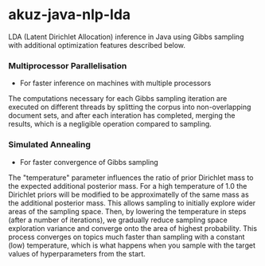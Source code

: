 akuz-java-nlp-lda
=================

LDA (Latent Dirichlet Allocation) inference in Java using Gibbs sampling 
with additional optimization features described below.

### Multiprocessor Parallelisation 

* For faster inference on machines with multiple processors

The computations necessary for each Gibbs sampling
iteration are executed on different threads by splitting
the corpus into non-overlapping document sets, and after
each interation has completed, merging the results, which
is a negligible operation compared to sampling.

### Simulated Annealing 

* For faster convergence of Gibbs sampling

The "temperature" parameter influences the ratio of prior
Dirichlet mass to the expected additional posterior mass. For a high 
temperature of 1.0 the Dirichlet priors will be modified 
to be approximatelly of the same mass as the additional
posterior mass. This allows sampling to initially explore
wider areas of the sampling space. Then, by lowering the 
temperature in steps (after a number of iterations), we 
gradually reduce sampling space exploration variance
and converge onto the area of highest probability.
This process converges on topics much faster than
sampling with a constant (low) temperature, which
is what happens when you sample with the target
values of hyperparameters from the start.
